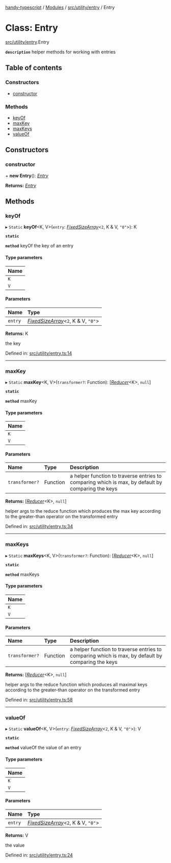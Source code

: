 [handy-typescript](../README.md) / [Modules](../modules.md) / [src/utility/entry](../modules/src_utility_entry.md) / Entry

# Class: Entry

[src/utility/entry](../modules/src_utility_entry.md).Entry

**`description`** helper methods for working with entries

## Table of contents

### Constructors

- [constructor](src_utility_entry.entry.md#constructor)

### Methods

- [keyOf](src_utility_entry.entry.md#keyof)
- [maxKey](src_utility_entry.entry.md#maxkey)
- [maxKeys](src_utility_entry.entry.md#maxkeys)
- [valueOf](src_utility_entry.entry.md#valueof)

## Constructors

### constructor

\+ **new Entry**(): [*Entry*](src_utility_entry.entry.md)

**Returns:** [*Entry*](src_utility_entry.entry.md)

## Methods

### keyOf

▸ `Static` **keyOf**<K, V\>(`entry`: [*FixedSizeArray*](../modules/src_utility_fixed_array_size.md#fixedsizearray)<``2``, K & V, ``"0"``\>): K

**`static`**

**`method`** keyOf the key of an entry

#### Type parameters

| Name |
| :------ |
| `K` |
| `V` |

#### Parameters

| Name | Type |
| :------ | :------ |
| `entry` | [*FixedSizeArray*](../modules/src_utility_fixed_array_size.md#fixedsizearray)<``2``, K & V, ``"0"``\> |

**Returns:** K

the key

Defined in: [src/utility/entry.ts:14](https://github.com/robbiemu/handy-typescript/blob/2f4db4b/src/utility/entry.ts#L14)

___

### maxKey

▸ `Static` **maxKey**<K, V\>(`transformer?`: Function): [[*Reducer*](../modules/types_arrow_function.md#reducer)<K\>, ``null``]

**`static`**

**`method`** maxKey

#### Type parameters

| Name |
| :------ |
| `K` |
| `V` |

#### Parameters

| Name | Type | Description |
| :------ | :------ | :------ |
| `transformer?` | Function | a helper function to traverse entries to comparing which is max, by default by comparing the keys |

**Returns:** [[*Reducer*](../modules/types_arrow_function.md#reducer)<K\>, ``null``]

helper args to the reduce function which produces the max key according to the greater-than operator on the transformed entry

Defined in: [src/utility/entry.ts:34](https://github.com/robbiemu/handy-typescript/blob/2f4db4b/src/utility/entry.ts#L34)

___

### maxKeys

▸ `Static` **maxKeys**<K, V\>(`transformer?`: Function): [[*Reducer*](../modules/types_arrow_function.md#reducer)<K\>, ``null``]

**`static`**

**`method`** maxKeys

#### Type parameters

| Name |
| :------ |
| `K` |
| `V` |

#### Parameters

| Name | Type | Description |
| :------ | :------ | :------ |
| `transformer?` | Function | a helper function to traverse entries to comparing which is max, by default by comparing the keys |

**Returns:** [[*Reducer*](../modules/types_arrow_function.md#reducer)<K\>, ``null``]

helper args to the reduce function which produces all maximal keys according to the greater-than operator on the transformed entry

Defined in: [src/utility/entry.ts:58](https://github.com/robbiemu/handy-typescript/blob/2f4db4b/src/utility/entry.ts#L58)

___

### valueOf

▸ `Static` **valueOf**<K, V\>(`entry`: [*FixedSizeArray*](../modules/src_utility_fixed_array_size.md#fixedsizearray)<``2``, K & V, ``"0"``\>): V

**`static`**

**`method`** valueOf the value of an entry

#### Type parameters

| Name |
| :------ |
| `K` |
| `V` |

#### Parameters

| Name | Type |
| :------ | :------ |
| `entry` | [*FixedSizeArray*](../modules/src_utility_fixed_array_size.md#fixedsizearray)<``2``, K & V, ``"0"``\> |

**Returns:** V

the value

Defined in: [src/utility/entry.ts:24](https://github.com/robbiemu/handy-typescript/blob/2f4db4b/src/utility/entry.ts#L24)
